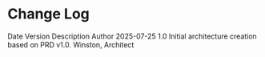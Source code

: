 # Change Log

Date	Version	Description	Author
2025-07-25	1.0	Initial architecture creation based on PRD v1.0.	Winston, Architect